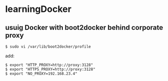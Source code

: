# learningDocker

## usuig Docker with boot2docker behind corporate proxy

```
$ sudo vi /var/lib/boot2docker/profile
```

add:

```
$ export "HTTP_PROXY=http://proxy:3128"
$ export "HTTPS_PROXY=http://proxy:3128"
$ export "NO_PROXY=192.168.23.4"
```

